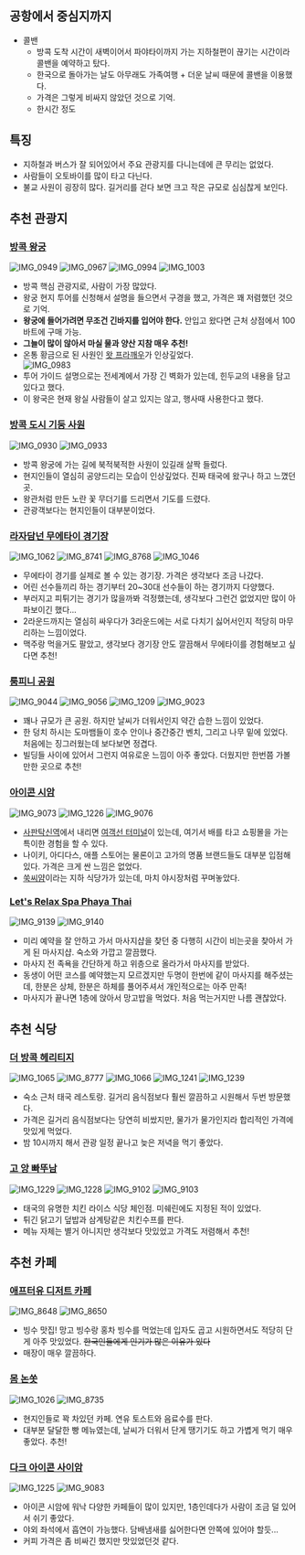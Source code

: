 ## 공항에서 중심지까지
- 콜밴
  - 방콕 도착 시간이 새벽이어서 파야타이까지 가는 지하철편이 끊기는 시간이라 콜밴을 예약하고 탔다.
  - 한국으로 돌아가는 날도 아무래도 가족여행 + 더운 날씨 때문에 콜밴을 이용했다.
  - 가격은 그렇게 비싸지 않았던 것으로 기억.
  - 한시간 정도

## 특징
- 지하철과 버스가 잘 되어있어서 주요 관광지를 다니는데에 큰 무리는 없었다.
- 사람들이 오토바이를 많이 타고 다닌다.
- 불교 사원이 굉장히 많다. 길거리를 걷다 보면 크고 작은 규모로 심심찮게 보인다.

## 추천 관광지

### [방콕 왕궁](https://maps.app.goo.gl/qBmnnC3R5d2hqJ7C7)
![IMG_0949](https://github.com/user-attachments/assets/5d85089c-0a07-4312-a7e3-cc691f9d3912)
![IMG_0967](https://github.com/user-attachments/assets/cf16ac7e-0f42-4450-91a3-7d37c98bd956)
![IMG_0994](https://github.com/user-attachments/assets/fc328f7d-21d6-4fae-af96-a103f5308d54)
![IMG_1003](https://github.com/user-attachments/assets/88953367-14f5-4b7d-bc2b-e02ff520f590)
- 방콕 핵심 관광지로, 사람이 가장 많았다.
- 왕궁 현지 투어를 신청해서 설명을 들으면서 구경을 했고, 가격은 꽤 저렴했던 것으로 기억.
- **왕궁에 들어가려면 무조건 긴바지를 입어야 한다.** 안입고 왔다면 근처 상점에서 100바트에 구매 가능.
- **그늘이 많이 않아서 마실 물과 양산 지참 매우 추천!**
- 온통 황금으로 된 사원인 [왓 프라깨우](https://maps.app.goo.gl/H3BEVMdVAvi9cETK6)가 인상깊었다.  
  ![IMG_0983](https://github.com/user-attachments/assets/834799f8-daa6-4dec-b6d4-08d92c4eecb6)
- 투어 가이드 설명으로는 전세계에서 가장 긴 벽화가 있는데, 힌두교의 내용을 담고 있다고 했다.
- 이 왕국은 현재 왕실 사람들이 살고 있지는 않고, 행사때 사용한다고 했다.

### [방콕 도시 기둥 사원](https://maps.app.goo.gl/ehQn3hspy2vKbke16)
![IMG_0930](https://github.com/user-attachments/assets/1d98d067-f49d-419b-b935-044e4461f261)
![IMG_0933](https://github.com/user-attachments/assets/3aad81bb-9074-4818-9b34-459bfa360f08)
- 방콕 왕궁에 가는 길에 북적북적한 사원이 있길래 살짝 들렀다.
- 현지인들이 열심히 공양드리는 모습이 인상깊었다. 진짜 태국에 왔구나 하고 느꼈던 곳.
- 왕관처럼 만든 노란 꽃 무더기를 드리면서 기도를 드렸다.
- 관광객보다는 현지인들이 대부분이었다.

### [라자담넌 무에타이 경기장](https://maps.app.goo.gl/wq9fTh8XxAUXkVKx6)
![IMG_1062](https://github.com/user-attachments/assets/f92182f7-1979-4b1d-b6fe-a7b28091c4d7)
![IMG_8741](https://github.com/user-attachments/assets/e42b91ad-9362-466a-aa3b-ad4deb18fb42)
![IMG_8768](https://github.com/user-attachments/assets/6fad7fdd-2055-46d9-aad2-2f2e0754483a)
![IMG_1046](https://github.com/user-attachments/assets/584d9e7f-8e5d-4013-95d0-a07eb86583bf)
- 무에타이 경기를 실제로 볼 수 있는 경기장. 가격은 생각보다 조금 나갔다.
- 어린 선수들끼리 하는 경기부터 20~30대 선수들이 하는 경기까지 다양했다.
- 부러지고 피튀기는 경기가 많을까봐 걱정했는데, 생각보다 그런건 없었지만 많이 아파보이긴 했다...
- 2라운드까지는 열심히 싸우다가 3라운드에는 서로 다치기 싫어서인지 적당히 마무리하는 느낌이었다.
- 맥주랑 먹을거도 팔았고, 생각보다 경기장 안도 깔끔해서 무에타이를 경험해보고 싶다면 추천!

### [룸피니 공원](https://maps.app.goo.gl/bDhsteNxmVJ8DVdZA)
![IMG_9044](https://github.com/user-attachments/assets/d314e1c1-1f5c-40e5-9ea8-84f2367dcad4)
![IMG_9056](https://github.com/user-attachments/assets/3b36ba6e-25f8-47b1-abe5-4ab32533f980)
![IMG_1209](https://github.com/user-attachments/assets/6e0da103-2175-48f4-b790-9f3297f15a4c)
![IMG_9023](https://github.com/user-attachments/assets/1008760b-2a3b-451e-b5f6-ff0ef45b99a0)
- 꽤나 규모가 큰 공원. 하지만 날씨가 더워서인지 약간 습한 느낌이 있었다.
- 한 덩치 하시는 도마뱀들이 호수 안이나 중간중간 벤치, 그리고 나무 밑에 있었다. 처음에는 징그러웠는데 보다보면 정겹다.
- 빌딩들 사이에 있어서 그런지 여유로운 느낌이 아주 좋았다. 더웠지만 한번쯤 가볼만한 곳으로 추천!

### [아이콘 시암](https://maps.app.goo.gl/pJAfVB3Lxx1ujqPA6)
![IMG_9073](https://github.com/user-attachments/assets/9a29c66d-e79c-418f-95d0-906273922819)
![IMG_1226](https://github.com/user-attachments/assets/82356c92-42ca-4e6c-b82e-038ec59d6923)
![IMG_9076](https://github.com/user-attachments/assets/ff3fa883-f699-40d2-8383-2e5c95b83899)
- [사판탁신역](https://maps.app.goo.gl/kKhfknfGZgEK6hpw7)에서 내리면 [여객선 터미널](https://maps.app.goo.gl/DKWYTiEmC9srsDSU8)이 있는데, 
여기서 배를 타고 쇼핑몰을 가는 특이한 경험을 할 수 있다.
- 나이키, 아디다스, 애플 스토어는 물론이고 고가의 명품 브랜드들도 대부분 입점해있다. 가격은 크게 싼 느낌은 없었다.
- [쑥씨얌](https://maps.app.goo.gl/TfKHAGWb5jX7Hzt29)이라는 지하 식당가가 있는데, 마치 야시장처럼 꾸며놓았다.

### [Let's Relax Spa Phaya Thai](https://maps.app.goo.gl/VXP49sp5g4RJsfqX8)
![IMG_9139](https://github.com/user-attachments/assets/3455f56a-5133-4491-a3fb-881acfe245c0)
![IMG_9140](https://github.com/user-attachments/assets/85f53448-7da1-4eeb-a815-12a873609055)
- 미리 예약을 잘 안하고 가서 마사지샵을 찾던 중 다행히 시간이 비는곳을 찾아서 가게 된 마사지샵. 숙소와 가깝고 깔끔했다.
- 마사지 전 족욕을 간단하게 하고 위층으로 올라가서 마사지를 받았다.
- 동생이 어떤 코스를 예약했는지 모르겠지만 두명이 한번에 같이 마사지를 해주셨는데, 한분은 상체, 한분은 하체를 풀어주셔서 개인적으로는 아주 만족!
- 마사지가 끝나면 1층에 앉아서 망고밥을 먹었다. 처음 먹는거지만 나름 괜찮았다.

## 추천 식당

### [더 방콕 헤리티지](https://maps.app.goo.gl/BF42vQpctAERxwHz7)
![IMG_1065](https://github.com/user-attachments/assets/e5d6c5c2-ff40-4712-bfc5-37999a4ed948)
![IMG_8777](https://github.com/user-attachments/assets/e1999cfb-3a1c-4b69-b1f8-79cde37fb4f0)
![IMG_1066](https://github.com/user-attachments/assets/8bc609c3-6fca-4f80-a71e-0bdc8b49982e)
![IMG_1241](https://github.com/user-attachments/assets/d3de049e-ec03-44e9-81f4-6bd76cb1a930)
![IMG_1239](https://github.com/user-attachments/assets/cd72f841-7a9b-443b-8714-491ca203be59)
- 숙소 근처 태국 레스토랑. 길거리 음식점보다 훨씬 깔끔하고 시원해서 두번 방문했다.
- 가격은 길거리 음식점보다는 당연히 비쌌지만, 물가가 물가인지라 합리적인 가격에 맛있게 먹었다.
- 밤 10시까지 해서 관광 일정 끝나고 늦은 저녁을 먹기 좋았다.

### [고 앙 빠뚜남](https://maps.app.goo.gl/RMwAYf3QNCgvrsXx9)
![IMG_1229](https://github.com/user-attachments/assets/9d65d153-17a1-43a7-b8a8-3dd12cc4ef8e)
![IMG_1228](https://github.com/user-attachments/assets/638cb954-1347-4874-ae74-435159cca6d5)
![IMG_9102](https://github.com/user-attachments/assets/2cb6a32c-9e72-4c8d-8d69-1b3168773726)
![IMG_9103](https://github.com/user-attachments/assets/f947485f-d438-48a7-bf84-c716e003dcdd)
- 태국의 유명한 치킨 라이스 식당 체인점. 미쉐린에도 지정된 적이 있었다.
- 튀긴 닭고기 덮밥과 삼계탕같은 치킨수프를 판다.
- 메뉴 자체는 별거 아니지만 생각보다 맛있었고 가격도 저렴해서 추천!

## 추천 카페

### [애프터유 디저트 카페](https://maps.app.goo.gl/6sHBXSSUjEpmeq4S6)
![IMG_8648](https://github.com/user-attachments/assets/88390499-3b6a-486c-b6dc-ee437d400fbd)
![IMG_8650](https://github.com/user-attachments/assets/de231a8d-5355-4ec5-a21c-f55d023cb9c4)
- 빙수 맛집! 망고 빙수랑 홍차 빙수를 먹었는데 입자도 곱고 시원하면서도 적당히 단게 아주 맛있었다. ~~한국인들에게 인기가 많은 이유가 있다~~
- 매장이 매우 깔끔하다.

### [몸 논쏫](https://maps.app.goo.gl/1xhnA3DaKa2zc2VG8)
![IMG_1026](https://github.com/user-attachments/assets/8b2358d2-695e-4971-a071-a73400ec8b07)
![IMG_8735](https://github.com/user-attachments/assets/e506df6e-b526-4d19-9ee9-7c17f0794782)
- 현지인들로 꽉 차있던 카페. 연유 토스트와 음료수를 판다.
- 대부분 달달한 빵 메뉴였는데, 날씨가 더워서 단게 땡기기도 하고 가볍게 먹기 매우 좋았다. 추천! 

### [다크 아이콘 사이암](https://maps.app.goo.gl/DaTnNXor4cUs3dfL9)
![IMG_1225](https://github.com/user-attachments/assets/51d7d602-9813-455e-9967-83a5c57d44e6)
![IMG_9083](https://github.com/user-attachments/assets/3ecc39bf-5015-4464-8f6d-6fd1cc309362)
- 아이콘 시암에 워낙 다양한 카페들이 많이 있지만, 1층인데다가 사람이 조금 덜 있어서 쉬기 좋았다.
- 야외 좌석에서 흡연이 가능했다. 담배냄새를 싫어한다면 안쪽에 있어야 할듯...
- 커피 가격은 좀 비싸긴 했지만 맛있었던것 같다.